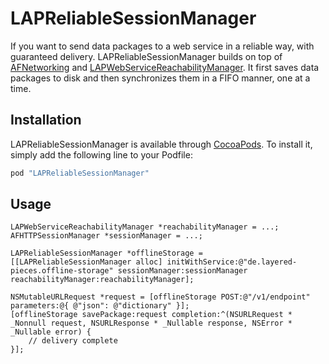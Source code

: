 # LAPReliableSessionManager

If you want to send data packages to a web service in a reliable way, with guaranteed delivery. LAPReliableSessionManager builds on top of [AFNetworking](https://github.com/AFNetworking/AFNetworking) and [LAPWebServiceReachabilityManager](https://github.com/layered-pieces/LAPWebServiceReachabilityManager). It first saves data packages to disk and then synchronizes them in a FIFO manner, one at a time.

## Installation

LAPReliableSessionManager is available through [CocoaPods](http://cocoapods.org). To install it, simply add the following line to your Podfile:

```ruby
pod "LAPReliableSessionManager"
```

## Usage

```objc
LAPWebServiceReachabilityManager *reachabilityManager = ...;
AFHTTPSessionManager *sessionManager = ...;

LAPReliableSessionManager *offlineStorage = [[LAPReliableSessionManager alloc] initWithService:@"de.layered-pieces.offline-storage" sessionManager:sessionManager reachabilityManager:reachabilityManager];

NSMutableURLRequest *request = [offlineStorage POST:@"/v1/endpoint" parameters:@{ @"json": @"dictionary" }];
[offlineStorage savePackage:request completion:^(NSURLRequest * _Nonnull request, NSURLResponse * _Nullable response, NSError * _Nullable error) {
    // delivery complete
}];
```

